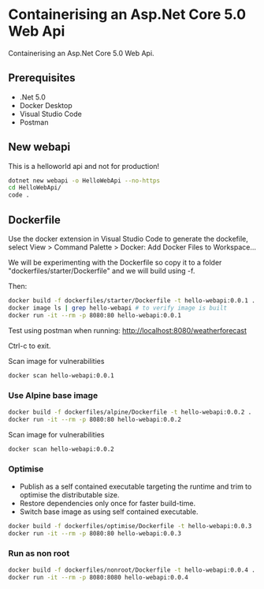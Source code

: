 # Containerising an Asp.Net Core 5.0 Web Api

Containerising an Asp.Net Core 5.0 Web Api.

## Prerequisites

* .Net 5.0
* Docker Desktop
* Visual Studio Code
* Postman

## New webapi

This is a helloworld api and not for production!

```sh
dotnet new webapi -o HelloWebApi --no-https
cd HelloWebApi/
code .
```

## Dockerfile

Use the docker extension in Visual Studio Code to generate the dockefile, select View > Command Palette > Docker: Add Docker Files to Workspace...

We will be experimenting with the Dockerfile so copy it to a folder "dockerfiles/starter/Dockerfile" and we will build using -f.

Then:

```sh
docker build -f dockerfiles/starter/Dockerfile -t hello-webapi:0.0.1 .
docker image ls | grep hello-webapi # to verify image is built
docker run -it --rm -p 8080:80 hello-webapi:0.0.1
```

Test using postman when running:
<http://localhost:8080/weatherforecast>

Ctrl-c to exit.

Scan image for vulnerabilities

```sh
docker scan hello-webapi:0.0.1
```

### Use Alpine base image

```sh
docker build -f dockerfiles/alpine/Dockerfile -t hello-webapi:0.0.2 .
docker run -it --rm -p 8080:80 hello-webapi:0.0.2
```

Scan image for vulnerabilities

```sh
docker scan hello-webapi:0.0.2
```

### Optimise

* Publish as a self contained executable targeting the runtime and trim to optimise the distributable size.
* Restore dependencies only once for faster build-time.
* Switch base image as using self contained executable.

```sh
docker build -f dockerfiles/optimise/Dockerfile -t hello-webapi:0.0.3 .
docker run -it --rm -p 8080:80 hello-webapi:0.0.3
```

### Run as non root

```sh
docker build -f dockerfiles/nonroot/Dockerfile -t hello-webapi:0.0.4 .
docker run -it --rm -p 8080:8080 hello-webapi:0.0.4
```
